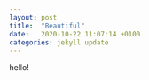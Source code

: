 ```yaml
---
layout: post
title:  "Beautiful"
date:   2020-10-22 11:07:14 +0100
categories: jekyll update
---
```

hello!